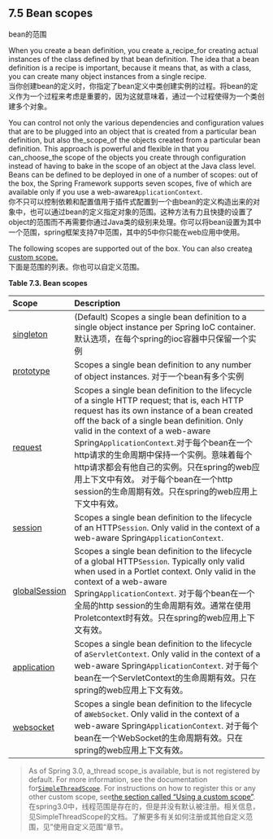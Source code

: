 ## 7.5 Bean scopes

bean的范围

When you create a bean definition, you create a\_recipe\_for creating actual instances of the class defined by that bean definition. The idea that a bean definition is a recipe is important, because it means that, as with a class, you can create many object instances from a single recipe.  
当你创建bean的定义时，你指定了bean定义中类创建实例的过程。将bean的定义作为一个过程来考虑是重要的，因为这就意味着，通过一个过程使得为一个类创建多个对象。

You can control not only the various dependencies and configuration values that are to be plugged into an object that is created from a particular bean definition, but also the\_scope\_of the objects created from a particular bean definition. This approach is powerful and flexible in that you can\_choose\_the scope of the objects you create through configuration instead of having to bake in the scope of an object at the Java class level. Beans can be defined to be deployed in one of a number of scopes: out of the box, the Spring Framework supports seven scopes, five of which are available only if you use a web-aware`ApplicationContext`.  
你不只可以控制依赖和配置值用于插件式配置到一个由bean的定义构造出来的对象中，也可以通过bean的定义指定对象的范围。这种方法有力且快捷的设置了object的范围而不再需要你通过Java类的级别来处理。你可以将bean设置为其中一个范围，spring框架支持7中范围，其中的5中你只能在web应用中使用。

The following scopes are supported out of the box. You can also create[a custom scope.](https://docs.spring.io/spring/docs/current/spring-framework-reference/htmlsingle/#beans-factory-scopes-custom)  
下面是范围的列表。你也可以自定义范围。

**Table 7.3. Bean scopes**

| Scope | Description |
| :--- | :--- |
| [singleton](https://docs.spring.io/spring/docs/current/spring-framework-reference/htmlsingle/#beans-factory-scopes-singleton) | \(Default\) Scopes a single bean definition to a single object instance per Spring IoC container. 默认选项，在每个spring的ioc容器中只保留一个实例 |
| [prototype](https://docs.spring.io/spring/docs/current/spring-framework-reference/htmlsingle/#beans-factory-scopes-prototype) | Scopes a single bean definition to any number of object instances. 对于一个bean有多个实例 |
| [request](https://docs.spring.io/spring/docs/current/spring-framework-reference/htmlsingle/#beans-factory-scopes-request) | Scopes a single bean definition to the lifecycle of a single HTTP request; that is, each HTTP request has its own instance of a bean created off the back of a single bean definition. Only valid in the context of a web-aware Spring`ApplicationContext`.对于每个bean在一个http请求的生命周期中保持一个实例。意味着每个http请求都会有他自己的实例。只在spring的web应用上下文中有效。 对于每个bean在一个http session的生命周期有效。只在spring的web应用上下文中有效。 |
| [session](https://docs.spring.io/spring/docs/current/spring-framework-reference/htmlsingle/#beans-factory-scopes-session) | Scopes a single bean definition to the lifecycle of an HTTP`Session`. Only valid in the context of a web-aware Spring`ApplicationContext`. |
| [globalSession](https://docs.spring.io/spring/docs/current/spring-framework-reference/htmlsingle/#beans-factory-scopes-global-session) | Scopes a single bean definition to the lifecycle of a global HTTP`Session`. Typically only valid when used in a Portlet context. Only valid in the context of a web-aware Spring`ApplicationContext`. 对于每个bean在一个全局的http session的生命周期有效。通常在使用Proletcontext时有效。只在spring的web应用上下文有效。 |
| [application](https://docs.spring.io/spring/docs/current/spring-framework-reference/htmlsingle/#beans-factory-scopes-application) | Scopes a single bean definition to the lifecycle of a`ServletContext`. Only valid in the context of a web-aware Spring`ApplicationContext`. 对于每个bean在一个ServletContext的生命周期有效。只在spring的web应用上下文有效。 |
| [websocket](https://docs.spring.io/spring/docs/current/spring-framework-reference/htmlsingle/#websocket-stomp-websocket-scope) | Scopes a single bean definition to the lifecycle of a`WebSocket`. Only valid in the context of a web-aware Spring`ApplicationContext`. 对于每个bean在一个WebSocket的生命周期有效。只在spring的web应用上下文有效。 |

> As of Spring 3.0, a\_thread scope\_is available, but is not registered by default. For more information, see the documentation for[`SimpleThreadScope`](http://docs.spring.io/spring-framework/docs/4.3.11.RELEASE/javadoc-api/org/springframework/context/support/SimpleThreadScope.html). For instructions on how to register this or any other custom scope, see[the section called “Using a custom scope”](https://docs.spring.io/spring/docs/current/spring-framework-reference/htmlsingle/#beans-factory-scopes-custom-using).   
> 在spring3.0中，线程范围是存在的，但是并没有默认被注册。相关信息，见SimpleThreadScope的文档。了解更多有关如何注册或其他自定义范围，见”使用自定义范围“章节。



